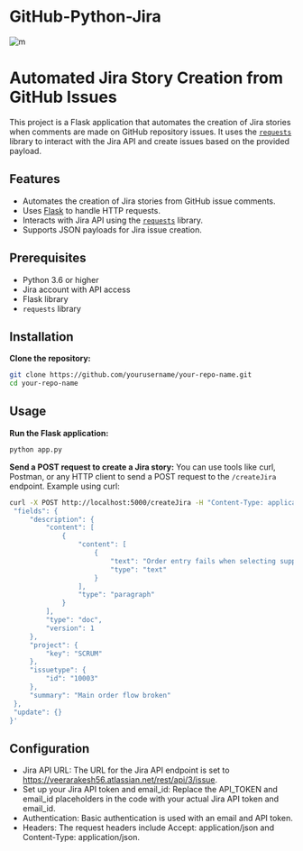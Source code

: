 # GitHub-Python-Jira

![m](https://github.com/user-attachments/assets/3d97c750-96f1-45db-b7e6-66c945a8d5ec)


# Automated Jira Story Creation from GitHub Issues

This project is a Flask application that automates the creation of Jira stories when comments are made on GitHub repository issues. It uses the [`requests`](http://docs.python-requests.org) library to interact with the Jira API and create issues based on the provided payload.

## Features

- Automates the creation of Jira stories from GitHub issue comments.
- Uses [Flask](https://flask.palletsprojects.com/) to handle HTTP requests.
- Interacts with Jira API using the [`requests`](http://docs.python-requests.org) library.
- Supports JSON payloads for Jira issue creation.

## Prerequisites

- Python 3.6 or higher
- Jira account with API access
- Flask library
- `requests` library

## Installation

**Clone the repository:**

   ```sh
   git clone https://github.com/yourusername/your-repo-name.git
   cd your-repo-name
   ```

## Usage

**Run the Flask application:**

   ```sh
   python app.py

   ```

**Send a POST request to create a Jira story:** You can use tools like curl, Postman, or any HTTP client to send a POST request to the `/createJira` endpoint. Example using curl:

   ```sh
   curl -X POST http://localhost:5000/createJira -H "Content-Type: application/json" -d '{
    "fields": {
        "description": {
            "content": [
                {
                    "content": [
                        {
                            "text": "Order entry fails when selecting supplier.",
                            "type": "text"
                        }
                    ],
                    "type": "paragraph"
                }
            ],
            "type": "doc",
            "version": 1
        },
        "project": {
            "key": "SCRUM"
        },
        "issuetype": {
            "id": "10003"
        },
        "summary": "Main order flow broken"
    },
    "update": {}
}'


   ```

## Configuration

- Jira API URL: The URL for the Jira API endpoint is set to https://veerarakesh56.atlassian.net/rest/api/3/issue.
- Set up your Jira API token and email_id: Replace the API_TOKEN and email_id placeholders in the code with your actual Jira API token and email_id.
- Authentication: Basic authentication is used with an email and API token.
- Headers: The request headers include Accept: application/json and Content-Type: application/json.

